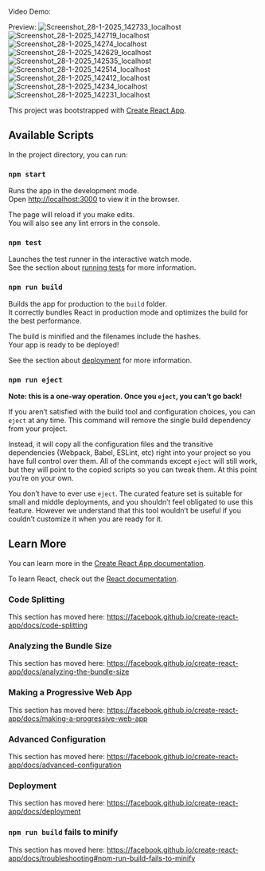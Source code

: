 Video Demo: 

Preview:
![Screenshot_28-1-2025_142733_localhost](https://github.com/user-attachments/assets/9d7b6078-4cff-4778-af76-88348ac62ade)
![Screenshot_28-1-2025_142719_localhost](https://github.com/user-attachments/assets/845c2a00-34f1-4362-9cf2-2165c2941a07)
![Screenshot_28-1-2025_14274_localhost](https://github.com/user-attachments/assets/439c3ddb-07cd-41b2-bff5-08ee78d2c2f8)
![Screenshot_28-1-2025_142629_localhost](https://github.com/user-attachments/assets/3db7a471-8f47-4099-93e3-e1680f057bcb)
![Screenshot_28-1-2025_142535_localhost](https://github.com/user-attachments/assets/56bd0f64-9c20-4614-9fd6-cc9aeb36e5ad)
![Screenshot_28-1-2025_142514_localhost](https://github.com/user-attachments/assets/281ace96-c396-41fc-9838-b040c393ba77)
![Screenshot_28-1-2025_142412_localhost](https://github.com/user-attachments/assets/cdf50289-d3e1-427e-9362-9ba0b5781852)
![Screenshot_28-1-2025_14234_localhost](https://github.com/user-attachments/assets/235ea83f-aee3-48f3-b4f8-195eda4a5436)
![Screenshot_28-1-2025_142231_localhost](https://github.com/user-attachments/assets/3af5d3da-1267-4cad-8d4c-61de00faafa4)


























This project was bootstrapped with [Create React App](https://github.com/facebook/create-react-app).

## Available Scripts

In the project directory, you can run:

### `npm start`

Runs the app in the development mode.<br>
Open [http://localhost:3000](http://localhost:3000) to view it in the browser.

The page will reload if you make edits.<br>
You will also see any lint errors in the console.

### `npm test`

Launches the test runner in the interactive watch mode.<br>
See the section about [running tests](https://facebook.github.io/create-react-app/docs/running-tests) for more information.

### `npm run build`

Builds the app for production to the `build` folder.<br>
It correctly bundles React in production mode and optimizes the build for the best performance.

The build is minified and the filenames include the hashes.<br>
Your app is ready to be deployed!

See the section about [deployment](https://facebook.github.io/create-react-app/docs/deployment) for more information.

### `npm run eject`

**Note: this is a one-way operation. Once you `eject`, you can’t go back!**

If you aren’t satisfied with the build tool and configuration choices, you can `eject` at any time. This command will remove the single build dependency from your project.

Instead, it will copy all the configuration files and the transitive dependencies (Webpack, Babel, ESLint, etc) right into your project so you have full control over them. All of the commands except `eject` will still work, but they will point to the copied scripts so you can tweak them. At this point you’re on your own.

You don’t have to ever use `eject`. The curated feature set is suitable for small and middle deployments, and you shouldn’t feel obligated to use this feature. However we understand that this tool wouldn’t be useful if you couldn’t customize it when you are ready for it.

## Learn More

You can learn more in the [Create React App documentation](https://facebook.github.io/create-react-app/docs/getting-started).

To learn React, check out the [React documentation](https://reactjs.org/).

### Code Splitting

This section has moved here: https://facebook.github.io/create-react-app/docs/code-splitting

### Analyzing the Bundle Size

This section has moved here: https://facebook.github.io/create-react-app/docs/analyzing-the-bundle-size

### Making a Progressive Web App

This section has moved here: https://facebook.github.io/create-react-app/docs/making-a-progressive-web-app

### Advanced Configuration

This section has moved here: https://facebook.github.io/create-react-app/docs/advanced-configuration

### Deployment

This section has moved here: https://facebook.github.io/create-react-app/docs/deployment

### `npm run build` fails to minify

This section has moved here: https://facebook.github.io/create-react-app/docs/troubleshooting#npm-run-build-fails-to-minify
